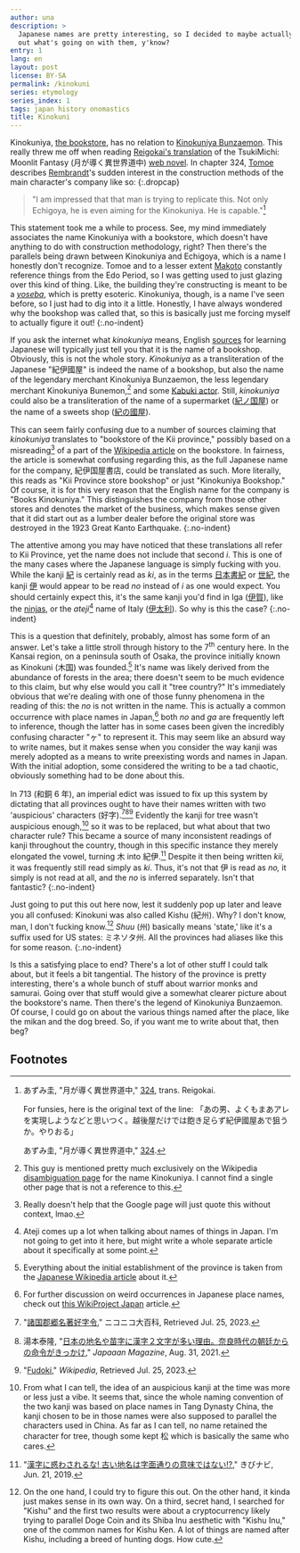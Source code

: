```yaml
---
author: una
description: >
  Japanese names are pretty interesting, so I decided to maybe actually figure
  out what's going on with them, y'know?
entry: 1
lang: en
layout: post
license: BY-SA
permalink: /kinokuni
series: etymology
series_index: 1
tags: japan history onomastics
title: Kinokuni
---
```


Kinokuniya, [the bookstore](https://usa.kinokuniya.com/), has no relation to
[Kinokuniya Bunzaemon](https://en.wikipedia.org/wiki/Kinokuniya_Bunzaemon). This
really threw me off when reading
[Reigokai's translation](https://isekailunatic.com/tsuki-ga-michibiku-isekai-douchuu/)
of the TsukiMichi: Moonlit Fantasy (月が導く異世界道中)
[web novel](https://www.novelupdates.com/series/tsuki-ga-michibiku-isekai-douchuu/).
In chapter 324, [Tomoe](https://anidb.net/character/113329) describes
[Rembrandt](https://anidb.net/character/117383)'s sudden interest in the
construction methods of the main character's company like so:
{:.dropcap}

> "I am impressed that that man is trying to replicate this. Not only Echigoya,
> he is even aiming for the Kinokuniya. He is capable."[^fn1]

This statement took me a while to process. See, my mind immediately associates
the name Kinokuniya with a bookstore, which doesn't have anything to do with
construction methodology, right? Then there's the parallels being drawn between
Kinokuniya and Echigoya, which is a name I honestly don't recognize. Tomoe and
to a lesser extent [Makoto](https://anidb.net/character/113330) constantly
reference things from the Edo Period, so I was getting used to just glazing over
this kind of thing. Like, the building they're constructing is meant to be a
[_yoseba_](https://jisho.org/word/%E5%AF%84%E5%A0%B4), which is pretty esoteric.
Kinokuniya, though, is a name I've seen before, so I just had to dig into it a
little. Honestly, I have always wondered why the bookshop was called that, so
this is basically just me forcing myself to actually figure it out!
{:.no-indent}

If you ask the internet what _kinokuniya_ means, English
[sources](https://www.nihongomaster.com/japanese/dictionary/word/21083/) for
learning Japanese will typically just tell you that it is the name of a
bookshop. Obviously, this is not the whole story. _Kinokuniya_ as a
transliteration of the Japanese "紀伊國屋" is indeed the name of a bookshop, but
also the name of the legendary merchant Kinokuniya Bunzaemon, the less legendary
merchant Kinokuniya Bunemon,[^fn3] and some
[Kabuki actor](<https://ja.wikipedia.org/wiki/%E7%B4%80%E4%BC%8A%E5%9C%8B%E5%B1%8B_(%E6%AD%8C%E8%88%9E%E4%BC%8E)>).
Still, _kinokuniya_ could also be a transliteration of the name of a supermarket
([紀ノ国屋](https://ja.wikipedia.org/wiki/%E7%B4%80%E3%83%8E%E5%9B%BD%E5%B1%8B))
or the name of a sweets shop
([紀の國屋](https://ja.wikipedia.org/wiki/%E7%B4%80%E3%81%AE%E5%9B%BD%E5%B1%8B)).

This can seem fairly confusing due to a number of sources claiming that
_kinokuniya_ translates to "bookstore of the Kii province," possibly based on a
misreading[^fn4] of a part of the
[Wikipedia article](https://en.wikipedia.org/wiki/Books_Kinokuniya) on the
bookstore. In fairness, the article is somewhat confusing regarding this, as the
full Japanese name for the company, 紀伊国屋書店, could be translated as such.
More literally, this reads as "Kii Province store bookshop" or just "Kinokuniya
Bookshop." Of course, it is for this very reason that the English name for the
company is "Books Kinokuniya." This distinguishes the company from those other
stores and denotes the market of the business, which makes sense given that it
did start out as a lumber dealer before the original store was destroyed in the
1923 Great Kanto Earthquake.
{:.no-indent}

The attentive among you may have noticed that these translations all refer to
Kii Province, yet the name does not include that second _i_. This is one of the
many cases where the Japanese language is simply fucking with you. While the
kanji [紀](http://nihongo.monash.edu/cgi-bin/wwwjdic?1MKU7d00) is certainly read
as _ki_, as in the terms [日本書紀](https://en.wikipedia.org/wiki/Nihon_Shoki)
or [世紀](https://en.wiktionary.org/wiki/%E4%B8%96%E7%B4%80#Japanese), the kanji
[伊](http://nihongo.monash.edu/cgi-bin/wwwjdic?1MKU4f0a) would appear to be read
_no_ instead of _i_ as one would expect. You should certainly expect this, it's
the same kanji you'd find in Iga
([伊賀](https://en.wiktionary.org/wiki/%E4%BC%8A%E8%B3%80)), like the
[ninjas](https://en.wikipedia.org/wiki/Iga-ry%C5%AB), or the _ateji_[^fn5] name
of Italy ([伊太利](https://en.wiktionary.org/wiki/%E4%BC%8A%E5%A4%AA%E5%88%A9)).
So why is this the case?
{:.no-indent}

This is a question that definitely, probably, almost has some form of an answer.
Let's take a little stroll through history to the 7<sup>th</sup> century here.
In the Kansai region, on a peninsula south of Osaka, the province initially
known as Kinokuni (木国) was founded.[^fn6] It's name was likely derived from
the abundance of forests in the area; there doesn't seem to be much evidence to
this claim, but why else would you call it "tree country?" It's immediately
obvious that we're dealing with one of those funny phenomena in the reading of
this: the _no_ is not written in the name. This is actually a common occurrence
with place names in Japan,[^fn7] both _no_ and _ga_ are frequently left to
inference, though the latter has in some cases been given the incredibly
confusing character "ヶ" to represent it. This may seem like an absurd way to
write names, but it makes sense when you consider the way kanji was merely
adopted as a means to write preexisting words and names in Japan. With the
initial adoption, some considered the writing to be a tad chaotic, obviously
something had to be done about this.

In 713 (和銅 6 年), an imperial edict was issued to fix up this system by
dictating that all provinces ought to have their names written with two
'auspicious' characters (好字).[^fn8a][^fn8b][^fn8c] Evidently the kanji for
tree wasn't auspicious enough,[^fn9] so it was to be replaced, but what about
that two character rule? This became a source of many inconsistent readings of
kanji throughout the country, though in this specific instance they merely
elongated the vowel, turning 木 into 紀伊.[^fn10] Despite it then being written
_kii,_ it was frequently still read simply as _ki_. Thus, it's not that 伊 is
read as _no,_ it simply is not read at all, and the _no_ is inferred separately.
Isn't that fantastic?
{:.no-indent}

Just going to put this out here now, lest it suddenly pop up later and leave you
all confused: Kinokuni was also called Kishu (紀州). Why? I don't know, man, I
don't fucking know.[^fn11] _Shuu_ (州) basically means 'state,' like it's a
suffix used for US states: ミネソタ州. All the provinces had aliases like this
for some reason.
{:.no-indent}

Is this a satisfying place to end? There's a lot of other stuff I could talk
about, but it feels a bit tangential. The history of the province is pretty
interesting, there's a whole bunch of stuff about warrior monks and samurai.
Going over that stuff would give a somewhat clearer picture about the
bookstore's name. Then there's the legend of Kinokuniya Bunzaemon. Of course, I
could go on about the various things named after the place, like the mikan and
the dog breed. So, if you want me to write about that, then beg?

## Footnotes

[^fn1]:
    あずみ圭, "月が導く異世界道中,"
    [324](https://isekailunatic.com/2020/07/10/tsuki-chapter-323-324-rising-curtains-for-the-show/),
    trans. Reigokai.

    For funsies, here is the original text of the line:
    「あの男、よくもまあアレを実現しようなどと思いつく。越後屋だけでは飽き足らず紀伊國屋あで狙うか。やりおる」

    あずみ圭, "月が導く異世界道中,"
    [324](https://www.alphapolis.co.jp/novel/901123427/931067230/episode/2989426).

[^fn3]:
    This guy is mentioned pretty much exclusively on the Wikipedia
    [disambiguation page](https://ja.wikipedia.org/wiki/%E7%B4%80%E4%BC%8A%E5%9C%8B%E5%B1%8B%20)
    for the name Kinokuniya. I cannot find a single other page that is not a
    reference to this.

[^fn4]:
    Really doesn't help that the Google page will just quote this without
    context, lmao.

[^fn5]:
    Ateji comes up a lot when talking about names of things in Japan. I'm not
    going to get into it here, but might write a whole separate article about it
    specifically at some point.

[^fn6]:
    Everything about the initial establishment of the province is taken from the
    [Japanese Wikipedia article](https://ja.wikipedia.org/wiki/%E7%B4%80%E4%BC%8A%E5%9B%BD)
    about it.

[^fn7]:
    For further discussion on weird occurrences in Japanese place names, check
    out
    [this WikiProject Japan](https://en.wikipedia.org/wiki/Wikipedia:WikiProject_Japan/Place_names_with_unusual_readings)
    article.

[^fn8a]:
    "[諸国郡郷名著好字令](https://dic.nicovideo.jp/a/%E8%AB%B8%E5%9B%BD%E9%83%A1%E9%83%B7%E5%90%8D%E8%91%97%E5%A5%BD%E5%AD%97%E4%BB%A4),"
    ニコニコ大百科, Retrieved Jul. 25, 2023.

[^fn8b]:
    湯本泰隆,
    "[日本の地名や苗字に漢字２文字が多い理由。奈良時代の朝廷からの命令がきっかけ](https://mag.japaaan.com/archives/156108),"
    _Japaaan Magazine_, Aug. 31, 2021.

[^fn8c]:
    "[Fudoki](https://en.wikipedia.org/wiki/Fudoki)," _Wikipedia_, Retrieved
    Jul. 25, 2023.

[^fn9]:
    From what I can tell, the idea of an auspicious kanji at the time was more
    or less just a vibe. It seems that, since the whole naming convention of the
    two kanji was based on place names in Tang Dynasty China, the kanji chosen
    to be in those names were also supposed to parallel the characters used in
    China. As far as I can tell, no name retained the character for tree, though
    some kept 松 which is basically the same who cares.

[^fn10]:
    "[漢字に惑わされるな! 古い地名は字面通りの意味ではない!?](https://fuuraiki.com/chimeiyurai_kanji_ateji/),"
    きびナビ, Jun. 21, 2019.

[^fn11]:
    On the one hand, I could try to figure this out. On the other hand, it kinda
    just makes sense in its own way. On a third, secret hand, I searched for
    "Kishu" and the first two results were about a cryptocurrency likely trying
    to parallel Doge Coin and its Shiba Inu aesthetic with "Kishu Inu," one of
    the common names for Kishu Ken. A lot of things are named after Kishu,
    including a breed of hunting dogs. How cute.
